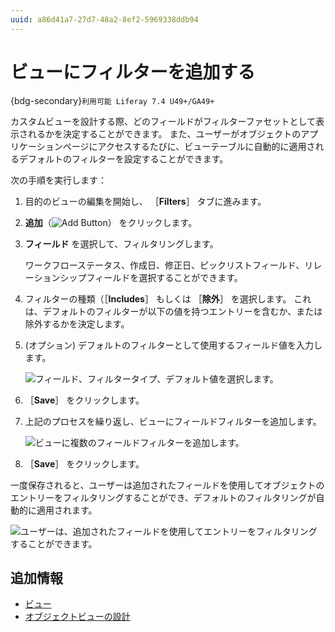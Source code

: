 ```yaml
---
uuid: a86d41a7-27d7-48a2-8ef2-5969338ddb94
---
```

# ビューにフィルターを追加する

{bdg-secondary}`利用可能 Liferay 7.4 U49+/GA49+`

カスタムビューを設計する際、どのフィールドがフィルターファセットとして表示されるかを決定することができます。 また、ユーザーがオブジェクトのアプリケーションページにアクセスするたびに、ビューテーブルに自動的に適用されるデフォルトのフィルターを設定することができます。

次の手順を実行します：

1. 目的のビューの編集を開始し、 ［**Filters**］ タブに進みます。

1. **追加**（![Add Button](../../../../images/icon-add.png)） をクリックします。

1. **フィールド** を選択して、フィルタリングします。

   ワークフローステータス、作成日、修正日、ピックリストフィールド、リレーションシップフィールドを選択することができます。

1. フィルターの種類（［**Includes**］ もしくは ［**除外**］ を選択します。 これは、デフォルトのフィルターが以下の値を持つエントリーを含むか、または除外するかを決定します。

1. (オプション) デフォルトのフィルターとして使用するフィールド値を入力します。

   ![フィールド、フィルタータイプ、デフォルト値を選択します。](./adding-filters-to-views/images/01.png)

1. ［**Save**］ をクリックします。

1. 上記のプロセスを繰り返し、ビューにフィールドフィルターを追加します。

   ![ビューに複数のフィールドフィルターを追加します。](./adding-filters-to-views/images/02.png)

1. ［**Save**］ をクリックします。

一度保存されると、ユーザーは追加されたフィールドを使用してオブジェクトのエントリーをフィルタリングすることができ、デフォルトのフィルタリングが自動的に適用されます。

![ユーザーは、追加されたフィールドを使用してエントリーをフィルタリングすることができます。](./adding-filters-to-views/images/03.png)

## 追加情報

* [ビュー](../views.md)
* [オブジェクトビューの設計](./designing-object-views.md)
